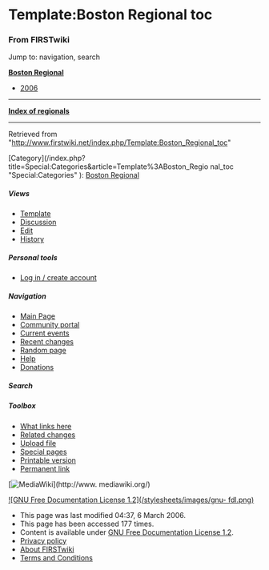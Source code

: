 # Template:Boston Regional toc

### From FIRSTwiki

Jump to: navigation, search

**[Boston Regional](/index.php/Boston_Regional "Boston Regional" )**

  * [2006](/index.php?title=Boston_Regional_%282006%29&action=edit "Boston Regional \(2006\)" )

* * *

**[Index of regionals](/index.php/Index_of_regionals "Index of regionals" )**  
  
---  
  
Retrieved from
"<http://www.firstwiki.net/index.php/Template:Boston_Regional_toc>"

[Category](/index.php?title=Special:Categories&article=Template%3ABoston_Regio
nal_toc "Special:Categories" ): [Boston
Regional](/index.php/Category:Boston_Regional "Category:Boston Regional" )

##### Views

  * [Template](/index.php/Template:Boston_Regional_toc)
  * [Discussion](/index.php?title=Template_talk:Boston_Regional_toc&action=edit)
  * [Edit](/index.php?title=Template:Boston_Regional_toc&action=edit)
  * [History](/index.php?title=Template:Boston_Regional_toc&action=history)

##### Personal tools

  * [Log in / create account](/index.php?title=Special:Userlogin&returnto=Template:Boston_Regional_toc)

[](/index.php/Main_Page "Main Page" )

##### Navigation

  * [Main Page](/index.php/Main_Page)
  * [Community portal](/index.php/FIRSTwiki:Community_portal)
  * [Current events](/index.php/Current_events)
  * [Recent changes](/index.php/Special:Recentchanges)
  * [Random page](/index.php/Special:Random)
  * [Help](/index.php/Help:Contents)
  * [Donations](/index.php/FIRSTwiki:Site_support)

##### Search



##### Toolbox

  * [What links here](/index.php/Special:Whatlinkshere/Template:Boston_Regional_toc)
  * [Related changes](/index.php/Special:Recentchangeslinked/Template:Boston_Regional_toc)
  * [Upload file](/index.php/Special:Upload)
  * [Special pages](/index.php/Special:Specialpages)
  * [Printable version](/index.php?title=Template:Boston_Regional_toc&printable=yes)
  * [Permanent link](/index.php?title=Template:Boston_Regional_toc&oldid=44411)

[![MediaWiki](/skins/common/images/poweredby_mediawiki_88x31.png)](http://www.
mediawiki.org/)

[![GNU Free Documentation License 1.2](/stylesheets/images/gnu-
fdl.png)](http://www.gnu.org/copyleft/fdl.html)

  * This page was last modified 04:37, 6 March 2006.
  * This page has been accessed 177 times.
  * Content is available under [GNU Free Documentation License 1.2](http://www.gnu.org/copyleft/fdl.html "http://www.gnu.org/copyleft/fdl.html" ).
  * [Privacy policy](/index.php/FIRSTwiki:Privacy_policy "FIRSTwiki:Privacy policy" )
  * [About FIRSTwiki](/index.php/FIRSTwiki:About "FIRSTwiki:About" )
  * [Terms and Conditions](/index.php/FIRSTwiki:Terms_and_conditions "FIRSTwiki:Terms and conditions" )

